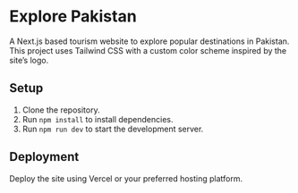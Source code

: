 # Explore Pakistan

A Next.js based tourism website to explore popular destinations in Pakistan. This project uses Tailwind CSS with a custom color scheme inspired by the site’s logo.

## Setup

1. Clone the repository.
2. Run `npm install` to install dependencies.
3. Run `npm run dev` to start the development server.

## Deployment

Deploy the site using Vercel or your preferred hosting platform.
